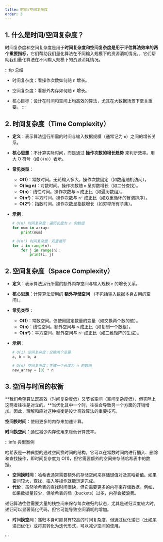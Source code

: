```yaml
---
title: 时间/空间复杂度
order: 3
---
```


## 1. 什么是时间/空间复杂度？

时间复杂度和空间复杂度是用于**时间复杂度和空间复杂度是用于评估算法效率的两个重要指标**，它们帮助我们量化算法在不同输入规模下的资源消耗情况。，它们帮助我们量化算法在不同输入规模下的资源消耗情况。

:::tip 总结
- 时间复杂度：看操作次数如何随 n 增长。

- 空间复杂度：看额外内存如何随 n 增长。

- 核心目标：设计在时间和空间上均高效的算法，尤其在大数据场景下至关重要。 
:::

## **2. 时间复杂度（Time Complexity）**

- **定义**：表示算法运行所需的时间与输入数据规模（通常记为 `n`）之间的增长关系。
- **核心思想**：不计算实际时间，而是通过 **操作次数的增长趋势** 来判断效率。用大 O 符号（如 `O(n)`）表示。
- **常见类型**：
  - **O(1)**：常数时间。无论输入多大，操作次数固定（如数组随机访问）。
  - **O(log n)**：对数时间。操作次数随 `n` 呈对数增长（如二分查找）。
  - **O(n)**：线性时间。操作次数与 `n` 成正比（如遍历数组）。
  - **O(n²)**：平方时间。操作次数与 `n²` 成正比（如双重循环的冒泡排序）。
  - **O(2ⁿ)**：指数时间。操作次数呈指数增长（如穷举所有子集）。

- **示例**：

  ```python
  # O(n) 时间复杂度：遍历长度为 n 的数组
  for num in array:
      print(num)
  
  # O(n²) 时间复杂度：双重循环
  for i in range(n):
      for j in range(n):
          print(i, j)
  ```

## **2. 空间复杂度（Space Complexity）**

- **定义**：表示算法运行所需的额外内存空间与输入规模 `n` 的增长关系。

- **核心思想**：计算算法使用的 **额外存储空间** （不包括输入数据本身占用的空间）。

- **常见类型**：

  - **O(1)**：常数空间。仅使用固定数量的变量（如交换两个数的值）。
  - **O(n)**：线性空间。额外空间与 `n` 成正比（如复制一个数组）。
  - **O(n²)**：平方空间。额外空间与 `n²` 成正比（如二维矩阵的生成）。

- **示例**：

  ```python
  # O(1) 空间复杂度：交换两个变量
  a, b = b, a
  
  # O(n) 空间复杂度：生成一个长度为 n 的数组
  new_array = [0] * n
  ```

## **3. 空间与时间的权衡**

**我们希望算法既高效（时间复杂度低）又节省空间（空间复杂度低），但实际上这两者往往是对立的。**当优化其中一个时，往往会导致另一个方面的开销增加。因此，理解和应对这种权衡是设计高效算法的重要技巧。

**空间换时间**：使用更多的内存来加速计算。

**时间换空间**：通过减少内存使用来降低计算效率。

:::info 典型案例

哈希表是一种典型的通过空间换时间的结构。它可以在常数时间内进行插入、删除和查找操作，即时间复杂度为 O(1)，但它需要额外的空间来存储哈希表中的数据。

- **空间换时间**：哈希表通常需要额外的存储空间来存储键值对及其哈希值。如果空间较大，查找、插入等操作就能迅速完成。
- **代价**：虽然哈希表的查找时间很快，但它需要更多的内存来存储数据。例如，如果数据量较少，但哈希表的桶（buckets）过多，内存会被浪费。

递归算法往往需要大量的栈空间来保存每次递归的状态，尤其是递归深度较大时。递归可以显著简化代码，但它可能导致空间消耗的增加。

- **时间换空间**：递归本身可能具有较高的时间复杂度，但通过优化递归（比如尾递归优化）或将其转化为迭代形式，可以减少空间的使用。

:::

